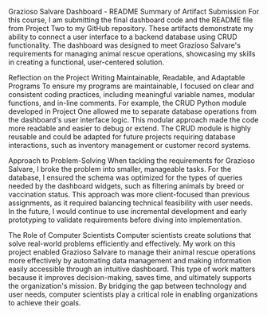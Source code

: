 Grazioso Salvare Dashboard - README 
Summary of Artifact Submission
For this course, I am submitting the final dashboard code and the README file from Project Two to my GitHub repository. These artifacts demonstrate my ability to connect a user interface to a backend database using CRUD functionality. The dashboard was designed to meet Grazioso Salvare's requirements for managing animal rescue operations, showcasing my skills in creating a functional, user-centered solution.

Reflection on the Project
Writing Maintainable, Readable, and Adaptable Programs
To ensure my programs are maintainable, I focused on clear and consistent coding practices, including meaningful variable names, modular functions, and in-line comments. For example, the CRUD Python module developed in Project One allowed me to separate database operations from the dashboard's user interface logic. This modular approach made the code more readable and easier to debug or extend. The CRUD module is highly reusable and could be adapted for future projects requiring database interactions, such as inventory management or customer record systems.

Approach to Problem-Solving
When tackling the requirements for Grazioso Salvare, I broke the problem into smaller, manageable tasks. For the database, I ensured the schema was optimized for the types of queries needed by the dashboard widgets, such as filtering animals by breed or vaccination status. This approach was more client-focused than previous assignments, as it required balancing technical feasibility with user needs. In the future, I would continue to use incremental development and early prototyping to validate requirements before diving into implementation.

The Role of Computer Scientists
Computer scientists create solutions that solve real-world problems efficiently and effectively. My work on this project enabled Grazioso Salvare to manage their animal rescue operations more effectively by automating data management and making information easily accessible through an intuitive dashboard. This type of work matters because it improves decision-making, saves time, and ultimately supports the organization's mission. By bridging the gap between technology and user needs, computer scientists play a critical role in enabling organizations to achieve their goals.


